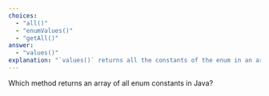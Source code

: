 ```yaml
---
choices:
  - "all()"
  - "enumValues()"
  - "getAll()"
answer:
  - "values()"
explanation: "`values()` returns all the constants of the enum in an array."
---
```


Which method returns an array of all enum constants in Java?
